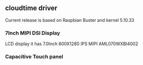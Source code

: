 ## cloudtime driver 

Current release is based on Raspbian Buster and kernel 5.10.33

### 7Inch MIPI DSI Display 
LCD display it has 7.0Inch 800X1280 IPS MIPI AML070WXBI4002 




### Capacitive Touch panel

